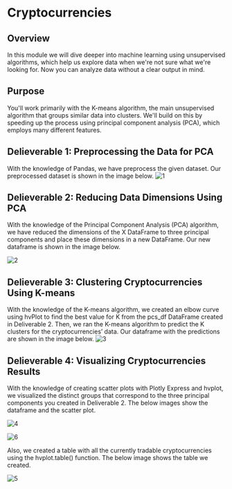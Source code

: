 # Cryptocurrencies
## Overview
In this module we will dive deeper into machine learning using unsupervised algorithms, which help us explore data when we're not sure what we're looking for. Now you can analyze data without a clear output in mind.

## Purpose
You'll work primarily with the K-means algorithm, the main unsupervised algorithm that groups similar data into clusters. We'll build on this by speeding up the process using principal component analysis (PCA), which employs many different features.

## Delieverable 1: Preprocessing the Data for PCA
With the knowledge of Pandas, we have preprocess the given dataset. Our preprocessed dataset is shown in the image below.
![1](https://user-images.githubusercontent.com/95719819/167287190-5cda773f-8bbd-48ed-8ed3-2ca36888b088.png)

## Delieverable 2: Reducing Data Dimensions Using PCA
With the knowledge of the Principal Component Analysis (PCA) algorithm, we have reduced the dimensions of the X DataFrame to three principal components and place these dimensions in a new DataFrame. Our new dataframe is shown in the image below.

![2](https://user-images.githubusercontent.com/95719819/167287264-88a1215c-919c-4efe-8760-71345e5f4793.png)

## Delieverable 3: Clustering Cryptocurrencies Using K-means
With the knowledge of the K-means algorithm, we created an elbow curve using hvPlot to find the best value for K from the pcs_df DataFrame created in Deliverable 2. Then, we ran the K-means algorithm to predict the K clusters for the cryptocurrencies’ data. Our dataframe with the predictions are shown in the image below.
![3](https://user-images.githubusercontent.com/95719819/167287408-8617b196-ee70-4aaa-a044-d6bb6b42b66c.png)

## Delieverable 4: Visualizing Cryptocurrencies Results
With the knowledge of creating scatter plots with Plotly Express and hvplot, we visualized the distinct groups that correspond to the three principal components you created in Deliverable 2. The below images show the dataframe and the scatter plot.

![4](https://user-images.githubusercontent.com/95719819/167287630-ca14f48a-bfc4-4cb5-b1c1-352edc76ad56.png)

![6](https://user-images.githubusercontent.com/95719819/167287655-dd41d474-ef48-41f6-b50d-74ea29a94be8.png)


Also, we created a table with all the currently tradable cryptocurrencies using the hvplot.table() function. The below image shows the table we created.

![5](https://user-images.githubusercontent.com/95719819/167287554-32f90824-8767-4476-8716-98b157f89f47.png)
